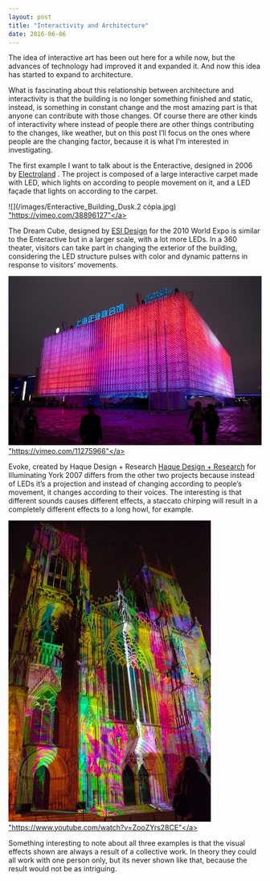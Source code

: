 ```yaml
---
layout: post
title: "Interactivity and Architecture"
date: 2016-06-06
---
```


The idea of interactive art has been out here for a while now, but the advances of technology had improved it and expanded it. And now this idea has started to expand to architecture.

What is fascinating about this relationship between architecture and interactivity is that the building is no longer something finished and static, instead, is something in constant change and the most amazing part is that anyone can contribute with those changes. 
Of course there are other kinds of interactivity where instead of people there are other things contributing to the changes, like weather, but on this post I’ll focus on the ones where people are the changing factor, because it is what I’m interested in investigating.

The first example I want to talk about is the Enteractive, designed in 2006 by <a href="http://www.electroland.net/#/enteractive/">Electroland</a> . The project is composed of a large interactive carpet made with LED, which lights on according to people movement on it, and a LED façade that lights on according to the carpet. 

![](/images/Enteractive_Building_Dusk.2 cópia.jpg)
<a href="https://vimeo.com/38896127">"https://vimeo.com/38896127"</a>

The Dream Cube, designed by <a href="http://www.esidesign.com/work/shanghai-2010-expo-corporation-pavilion">ESI Design</a> for the 2010 World Expo is similar to the Enteractive but in a larger scale, with a lot more LEDs. In a 360 theater, visitors can take part in changing the exterior of the building, considering the LED structure pulses with color and dynamic patterns in response to visitors’ movements.

![](/images/1082043684.jpeg)
<a href="https://vimeo.com/11275966">"https://vimeo.com/11275966"</a>

Evoke, created by Haque Design + Research <a href="http://www.haque.co.uk/evoke.php">Haque Design + Research</a> for Illuminating York 2007 differs from the other two projects because instead of LEDs it’s a projection and instead of changing according to people’s movement, it changes according to their voices. The interesting is that different sounds causes different effects, a staccato chirping will result in a completely different effects to a long howl, for example.

![](/images/dsc_2276.jpg)
<a href="https://www.youtube.com/watch?v=ZooZYrs28CE">"https://www.youtube.com/watch?v=ZooZYrs28CE"</a>

Something interesting to note about all three examples is that the visual effects shown are always a result of a collective work. In theory they could all work with one person only, but its never shown like that, because the result would not be as intriguing.
